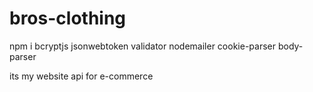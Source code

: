 # bros-clothing

npm i bcryptjs jsonwebtoken validator nodemailer cookie-parser body-parser

its my website api for e-commerce 
